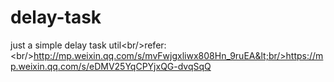 # delay-task
just a simple delay task util&lt;br/>refer: &lt;br/>http://mp.weixin.qq.com/s/mvFwjgxliwx808Hn_9ruEA&lt;br/>https://mp.weixin.qq.com/s/eDMV25YqCPYjxQG-dvqSqQ
